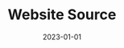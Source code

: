 ---
title: "Website Source"
description: Source code for the Ballerina Tips website
date : 2023-01-01
weight : 10002
bookCollapseSection : true
---